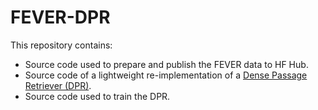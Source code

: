 # FEVER-DPR

This repository contains: 
* Source code used to prepare and publish the FEVER data to HF Hub.
* Source code of a lightweight re-implementation of a [Dense Passage Retriever (DPR)](https://arxiv.org/pdf/2004.04906.pdf).
* Source code used to train the DPR.
